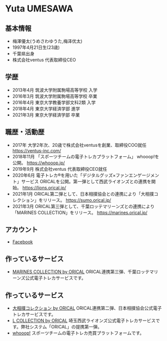 # Yuta UMESAWA

## 基本情報
- 梅澤優太(うめさわゆうた,梅泽优太)
- 1997年4月21日生(23歳)
- 千葉県出身
- 株式会社ventus 代表取締役CEO

## 学歴
- 2013年4月 筑波大学附属駒場高等学校 入学
- 2016年3月 筑波大学附属駒場高等学校 卒業
- 2016年4月 東京大学教養学部文科2類 入学
- 2018年4月 東京大学経済学部 進学 
- 2021年3月 東京大学経済学部 卒業

## 職歴・活動歴
- 2017年 大学2年次、20歳で株式会社ventusを創業、取締役COO就任
https://ventus-inc.com/
- 2018年11月 「スポーツチームの電子トレカプラットフォーム」 whooop!を公開。
https://whooop.jp/
- 2019年9月 株式会社ventus 代表取締役CEO就任
- 2020年6月 電子トレカ®︎を用いた「デジタルグッズ×ファンエンゲージメント」サービス ORICALを公開。第一弾として西武ライオンズとの連携を開始。
https://lions.orical.jp/
- 2021年1月 ORICAL第二弾として、日本相撲協会との連携により「大相撲コレクション」をリリース。
https://sumo.orical.jp/
- 2021年3月 ORICAL第三弾として、千葉ロッテマリーンズとの連携により「MARINES COLLECTION」をリリース。
https://marines.orical.jp/

## アカウント
- [Facebook](https://www.facebook.com/yutaume421)

## 作っているサービス
- [MARINES COLLECTION by ORICAL](https://marines.orical.jp/)
ORICAL連携第三弾、千葉ロッテマリーンズ公式電子トレカサービスです。
## 作っているサービス
- [大相撲コレクション by ORICAL](https://sumo.orical.jp/)
ORICAL連携第二弾、日本相撲協会公式電子トレカサービスです。
- [L COLLECTION by ORICAL](https://lions.orical.jp/)
埼玉西武ライオンズ公式電子トレカサービスです。弊社システム「ORICAL」の提携第一弾。
- [whooop!](https://whooop.jp/)
スポーツチームの電子トレカ売買プラットフォームです。
